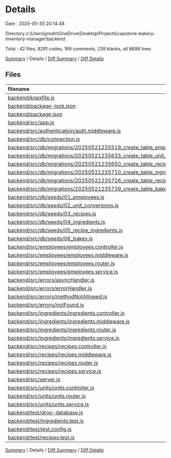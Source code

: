 # Details

Date : 2025-05-30 20:14:48

Directory c:\\Users\\jondm\\OneDrive\\Desktop\\Projects\\capstone-bakery-inventory-manager\\backend

Total : 42 files,  8291 codes, 169 comments, 238 blanks, all 8698 lines

[Summary](results.md) / Details / [Diff Summary](diff.md) / [Diff Details](diff-details.md)

## Files
| filename | language | code | comment | blank | total |
| :--- | :--- | ---: | ---: | ---: | ---: |
| [backend/knexfile.js](/backend/knexfile.js) | JavaScript | 51 | 5 | 4 | 60 |
| [backend/package-lock.json](/backend/package-lock.json) | JSON | 6,851 | 0 | 1 | 6,852 |
| [backend/package.json](/backend/package.json) | JSON | 35 | 0 | 1 | 36 |
| [backend/src/app.js](/backend/src/app.js) | JavaScript | 23 | 2 | 12 | 37 |
| [backend/src/authentication/auth.middleware.js](/backend/src/authentication/auth.middleware.js) | JavaScript | 16 | 0 | 5 | 21 |
| [backend/src/db/connection.js](/backend/src/db/connection.js) | JavaScript | 4 | 0 | 2 | 6 |
| [backend/src/db/migrations/20250521235519\_create\_table\_employees.js](/backend/src/db/migrations/20250521235519_create_table_employees.js) | JavaScript | 14 | 8 | 2 | 24 |
| [backend/src/db/migrations/20250521235633\_create\_table\_unit\_conversions.js](/backend/src/db/migrations/20250521235633_create_table_unit_conversions.js) | JavaScript | 12 | 8 | 2 | 22 |
| [backend/src/db/migrations/20250521235650\_create\_table\_recipes.js](/backend/src/db/migrations/20250521235650_create_table_recipes.js) | JavaScript | 11 | 8 | 2 | 21 |
| [backend/src/db/migrations/20250521235710\_create\_table\_ingredients.js](/backend/src/db/migrations/20250521235710_create_table_ingredients.js) | JavaScript | 11 | 8 | 2 | 21 |
| [backend/src/db/migrations/20250521235726\_create\_table\_recipe\_ingredients.js](/backend/src/db/migrations/20250521235726_create_table_recipe_ingredients.js) | JavaScript | 22 | 8 | 2 | 32 |
| [backend/src/db/migrations/20250521235739\_create\_table\_bakes.js](/backend/src/db/migrations/20250521235739_create_table_bakes.js) | JavaScript | 23 | 8 | 2 | 33 |
| [backend/src/db/seeds/01\_employees.js](/backend/src/db/seeds/01_employees.js) | JavaScript | 56 | 9 | 3 | 68 |
| [backend/src/db/seeds/02\_unit\_conversions.js](/backend/src/db/seeds/02_unit_conversions.js) | JavaScript | 73 | 18 | 11 | 102 |
| [backend/src/db/seeds/03\_recipes.js](/backend/src/db/seeds/03_recipes.js) | JavaScript | 81 | 9 | 3 | 93 |
| [backend/src/db/seeds/04\_ingredients.js](/backend/src/db/seeds/04_ingredients.js) | JavaScript | 51 | 9 | 3 | 63 |
| [backend/src/db/seeds/05\_recipe\_ingredients.js](/backend/src/db/seeds/05_recipe_ingredients.js) | JavaScript | 107 | 19 | 12 | 138 |
| [backend/src/db/seeds/06\_bakes.js](/backend/src/db/seeds/06_bakes.js) | JavaScript | 132 | 12 | 10 | 154 |
| [backend/src/employees/employees.controller.js](/backend/src/employees/employees.controller.js) | JavaScript | 36 | 6 | 9 | 51 |
| [backend/src/employees/employees.middleware.js](/backend/src/employees/employees.middleware.js) | JavaScript | 89 | 6 | 16 | 111 |
| [backend/src/employees/employees.router.js](/backend/src/employees/employees.router.js) | JavaScript | 8 | 0 | 5 | 13 |
| [backend/src/employees/employees.service.js](/backend/src/employees/employees.service.js) | JavaScript | 24 | 1 | 8 | 33 |
| [backend/src/errors/asyncHandler.js](/backend/src/errors/asyncHandler.js) | JavaScript | 6 | 0 | 1 | 7 |
| [backend/src/errors/errorHandler.js](/backend/src/errors/errorHandler.js) | JavaScript | 5 | 3 | 2 | 10 |
| [backend/src/errors/methodNotAllowed.js](/backend/src/errors/methodNotAllowed.js) | JavaScript | 7 | 0 | 1 | 8 |
| [backend/src/errors/notFound.js](/backend/src/errors/notFound.js) | JavaScript | 4 | 3 | 2 | 9 |
| [backend/src/ingredients/ingredients.controller.js](/backend/src/ingredients/ingredients.controller.js) | JavaScript | 14 | 1 | 5 | 20 |
| [backend/src/ingredients/ingredients.middleware.js](/backend/src/ingredients/ingredients.middleware.js) | JavaScript | 17 | 3 | 4 | 24 |
| [backend/src/ingredients/ingredients.router.js](/backend/src/ingredients/ingredients.router.js) | JavaScript | 6 | 0 | 4 | 10 |
| [backend/src/ingredients/ingredients.service.js](/backend/src/ingredients/ingredients.service.js) | JavaScript | 12 | 0 | 4 | 16 |
| [backend/src/recipes/recipes.controller.js](/backend/src/recipes/recipes.controller.js) | JavaScript | 43 | 1 | 9 | 53 |
| [backend/src/recipes/recipes.middleware.js](/backend/src/recipes/recipes.middleware.js) | JavaScript | 48 | 6 | 6 | 60 |
| [backend/src/recipes/recipes.router.js](/backend/src/recipes/recipes.router.js) | JavaScript | 7 | 0 | 5 | 12 |
| [backend/src/recipes/recipes.service.js](/backend/src/recipes/recipes.service.js) | JavaScript | 41 | 4 | 10 | 55 |
| [backend/src/server.js](/backend/src/server.js) | JavaScript | 7 | 0 | 4 | 11 |
| [backend/src/units/units.controller.js](/backend/src/units/units.controller.js) | JavaScript | 12 | 2 | 5 | 19 |
| [backend/src/units/units.router.js](/backend/src/units/units.router.js) | JavaScript | 6 | 0 | 4 | 10 |
| [backend/src/units/units.service.js](/backend/src/units/units.service.js) | JavaScript | 16 | 2 | 5 | 23 |
| [backend/test/drop-database.js](/backend/test/drop-database.js) | JavaScript | 11 | 0 | 4 | 15 |
| [backend/test/ingredients.test.js](/backend/test/ingredients.test.js) | JavaScript | 152 | 0 | 29 | 181 |
| [backend/test/jest.config.js](/backend/test/jest.config.js) | JavaScript | 3 | 0 | 1 | 4 |
| [backend/test/recipes.test.js](/backend/test/recipes.test.js) | JavaScript | 144 | 0 | 16 | 160 |

[Summary](results.md) / Details / [Diff Summary](diff.md) / [Diff Details](diff-details.md)